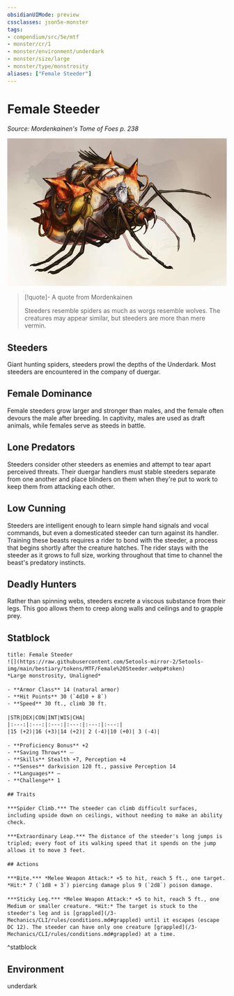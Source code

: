 ```yaml
---
obsidianUIMode: preview
cssclasses: json5e-monster
tags:
- compendium/src/5e/mtf
- monster/cr/1
- monster/environment/underdark
- monster/size/large
- monster/type/monstrosity
aliases: ["Female Steeder"]
---
```

# Female Steeder
*Source: Mordenkainen's Tome of Foes p. 238*  

![](https://raw.githubusercontent.com/5etools-mirror-2/5etools-img/main/bestiary/MTF/Steeder.webp#right)  
> [!quote]- A quote from Mordenkainen  
> 
> Steeders resemble spiders as much as worgs resemble wolves. The creatures may appear similar, but steeders are more than mere vermin.

## Steeders

Giant hunting spiders, steeders prowl the depths of the Underdark. Most steeders are encountered in the company of duergar.

## Female Dominance

Female steeders grow larger and stronger than males, and the female often devours the male after breeding. In captivity, males are used as draft animals, while females serve as steeds in battle.

## Lone Predators

Steeders consider other steeders as enemies and attempt to tear apart perceived threats. Their duergar handlers must stable steeders separate from one another and place blinders on them when they're put to work to keep them from attacking each other.

## Low Cunning

Steeders are intelligent enough to learn simple hand signals and vocal commands, but even a domesticated steeder can turn against its handler. Training these beasts requires a rider to bond with the steeder, a process that begins shortly after the creature hatches. The rider stays with the steeder as it grows to full size, working throughout that time to channel the beast's predatory instincts.

## Deadly Hunters

Rather than spinning webs, steeders excrete a viscous substance from their legs. This goo allows them to creep along walls and ceilings and to grapple prey.


## Statblock

```ad-statblock
title: Female Steeder
![](https://raw.githubusercontent.com/5etools-mirror-2/5etools-img/main/bestiary/tokens/MTF/Female%20Steeder.webp#token)
*Large monstrosity, Unaligned*

- **Armor Class** 14 (natural armor)
- **Hit Points** 30 (`4d10 + 8`) 
- **Speed** 30 ft., climb 30 ft.

|STR|DEX|CON|INT|WIS|CHA|
|:---:|:---:|:---:|:---:|:---:|:---:|
|15 (+2)|16 (+3)|14 (+2)| 2 (-4)|10 (+0)| 3 (-4)|

- **Proficiency Bonus** +2
- **Saving Throws** ⏤
- **Skills** Stealth +7, Perception +4
- **Senses** darkvision 120 ft., passive Perception 14
- **Languages** —
- **Challenge** 1

## Traits

***Spider Climb.*** The steeder can climb difficult surfaces, including upside down on ceilings, without needing to make an ability check.

***Extraordinary Leap.*** The distance of the steeder's long jumps is tripled; every foot of its walking speed that it spends on the jump allows it to move 3 feet.

## Actions

***Bite.*** *Melee Weapon Attack:* +5 to hit, reach 5 ft., one target. *Hit:* 7 (`1d8 + 3`) piercing damage plus 9 (`2d8`) poison damage.

***Sticky Leg.*** *Melee Weapon Attack:* +5 to hit, reach 5 ft., one Medium or smaller creature. *Hit:* The target is stuck to the steeder's leg and is [grappled](/3-Mechanics/CLI/rules/conditions.md#grappled) until it escapes (escape DC 12). The steeder can have only one creature [grappled](/3-Mechanics/CLI/rules/conditions.md#grappled) at a time.
```
^statblock

## Environment

underdark